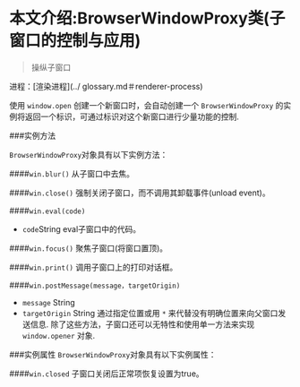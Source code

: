 # 本文介绍:BrowserWindowProxy类(子窗口的控制与应用)

>操纵子窗口

进程：[渲染进程](../ glossary.md＃renderer-process)        

使用 `window.open` 创建一个新窗口时，会自动创建一个 `BrowserWindowProxy`  的实例将返回一个标识，可通过标识对这个新窗口进行少量功能的控制.

###实例方法

`BrowserWindowProxy`对象具有以下实例方法：

####`win.blur()`
从子窗口中去焦。

####`win.close()`
强制关闭子窗口，而不调用其卸载事件(unload event)。

####`win.eval(code)`
* `code`String
eval子窗口中的代码。

####`win.focus()`
聚焦子窗口(将窗口置顶)。

####`win.print()`
调用子窗口上的打印对话框。

####`win.postMessage(message，targetOrigin)`
* `message` String
* `targetOrigin` String
通过指定位置或用 `*` 来代替没有明确位置来向父窗口发送信息.
除了这些方法，子窗口还可以无特性和使用单一方法来实现  `window.opener` 对象.

###实例属性
`BrowserWindowProxy`对象具有以下实例属性：

####`win.closed`
子窗口关闭后正常项恢复设置为true。